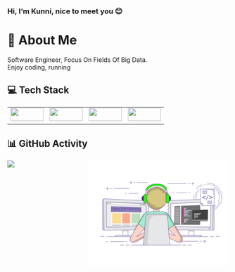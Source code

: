 ### Hi, I‘m Kunni, nice to meet you 😊

# 💫 About Me
Software Engineer, Focus On Fields Of Big Data.  
Enjoy coding, running

## 💻 Tech Stack
<table><tr>
<td><img src="https://hadoop.apache.org/hadoop-logo.jpg" width = "75" height = "30"  /></td>
<td><img src="https://flink.apache.org/img/flink-header-logo.svg" width = "75" height = "30"  /></td>     
<td><img src="https://iceberg.apache.org/docs/latest/img/Iceberg-logo.png" width = "75" height = "30"  /></td>
<td><img src="https://hudi.apache.org/cn/assets/images/hudi.png" width = "75" height = "30"  /></td>  
</tr></table>

## 📊 GitHub Activity
<img align="right" top='0' alt="GIF" src="https://raw.githubusercontent.com/devSouvik/devSouvik/master/gif3.gif" width="320"/>  

![](https://github-readme-stats.vercel.app/api?username=lvyanquan&hide_border=false&include_all_commits=false&count_private=false)<br/>  
